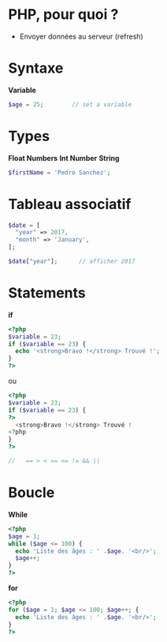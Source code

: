 # PHP, pour quoi ?
- Envoyer données au serveur (refresh)

# Syntaxe

**Variable**
```php
$age = 25;        // set a variable
```

# Types

**Float Numbers**
**Int Number**
**String**
```php
$firstName = 'Pedro Sanchez';
```

# Tableau associatif

```php
$date = [
  "year" => 2017,
  "month" => 'January',
];

$date["year"];      // afficher 2017
```

# Statements
**if**
```php
<?php
$variable = 23;
if ($variable == 23) {
  echo '<strong>Bravo !</strong> Trouvé !';
}
?>
```
ou
```php
<?php
$variable = 23;
if ($variable == 23) {
?>
  <strong>Bravo !</strong> Trouvé !
<?php
}
?>
```

```php
//   == > < >= <= != && ||
```

# Boucle
**While**
```php
<?php
$age = 1;
while ($age <= 100) {
  echo 'Liste des âges : ' .$age. '<br/>';
  $age++;
}
?>
```
**for**
```php
<?php
for ($age = 1; $age <= 100; $age++; {
  echo 'Liste des âges : ' .$age. '<br/>';
}
?>
```
